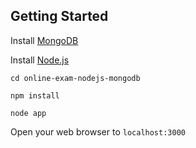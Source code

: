 
Getting Started
---------------

Install [MongoDB](https://www.mongodb.org/downloads)

Install [Node.js](http://nodejs.org)

`cd online-exam-nodejs-mongodb`

`npm install`

`node app`

Open your web browser to `localhost:3000`

